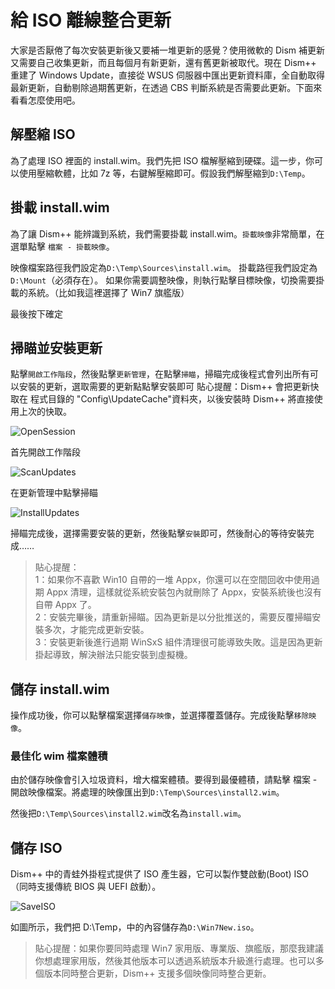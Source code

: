 ﻿# 給 ISO 離線整合更新
大家是否厭倦了每次安裝更新後又要補一堆更新的感覺？使用微軟的 Dism 補更新又需要自己收集更新，而且每個月有新更新，還有舊更新被取代。現在 Dism++ 重建了 Windows Update，直接從 WSUS 伺服器中匯出更新資料庫，全自動取得最新更新，自動剔除過期舊更新，在透過 CBS 判斷系統是否需要此更新。下面來看看怎麼使用吧。

## 解壓縮 ISO
為了處理 ISO 裡面的 install.wim。我們先把 ISO 檔解壓縮到硬碟。這一步，你可以使用壓縮軟體，比如 7z 等，右鍵解壓縮即可。假設我們解壓縮到`D:\Temp`。

## 掛載 install.wim
為了讓 Dism++ 能辨識到系統，我們需要掛載 install.wim。`掛載映像`非常簡單，在選單點擊 `檔案 - 掛載映像`。

映像檔案路徑我們設定為`D:\Temp\Sources\install.wim`。
掛載路徑我們設定為`D:\Mount`（必須存在）。
如果你需要調整映像，則執行點擊目標映像，切換需要掛載的系統。（比如我這裡選擇了 Win7 旗艦版）

最後按下確定

## 掃瞄並安裝更新
點擊`開啟工作階段`，然後點擊`更新管理`，在點擊`掃瞄`，掃瞄完成後程式會列出所有可以安裝的更新，選取需要的更新點點擊安裝即可
貼心提醒：Dism++ 會把更新快取在 程式目錄的 "Config\\UpdateCache"資料夾，以後安裝時 Dism++ 將直接使用上次的快取。

![OpenSession](./images/OpenSession.png)

首先開啟工作階段

![ScanUpdates](./images/ScanUpdates.png)

在更新管理中點擊掃瞄

![InstallUpdates](./images/InstallUpdates.png)

掃瞄完成後，選擇需要安裝的更新，然後點擊`安裝`即可，然後耐心的等待安裝完成……

> 貼心提醒：<br>1：如果你不喜歡 Win10 自帶的一堆 Appx，你還可以在空間回收中使用過期 Appx 清理，這樣就從系統安裝包內就刪除了 Appx，安裝系統後也沒有自帶 Appx 了。<br>
2：安裝完畢後，請重新掃瞄。因為更新是以分批推送的，需要反覆掃瞄安裝多次，才能完成更新安裝。<br>
3：安裝更新後進行過期 WinSxS 組件清理很可能導致失敗。這是因為更新掛起導致，解決辦法只能安裝到虛擬機。

## 儲存 install.wim
操作成功後，你可以點擊檔案選擇`儲存映像`，並選擇覆蓋儲存。完成後點擊`移除映像`。

### 最佳化 wim 檔案體積
由於儲存映像會引入垃圾資料，增大檔案體積。要得到最優體積，請點擊 檔案 - 開啟映像檔案。將處理的映像匯出到`D:\Temp\Sources\install2.wim`。

然後把`D:\Temp\Sources\install2.wim`改名為`install.wim`。

## 儲存 ISO
Dism++ 中的青蛙外掛程式提供了 ISO 產生器，它可以製作雙啟動(Boot) ISO（同時支援傳統 BIOS 與 UEFI 啟動）。

![SaveISO](./images/SaveISO.png)

如圖所示，我們把 D:\Temp，中的內容儲存為`D:\Win7New.iso`。

> 貼心提醒：如果你要同時處理 Win7 家用版、專業版、旗艦版，那麼我建議你想處理家用版，然後其他版本可以透過系統版本升級進行處理。也可以多個版本同時整合更新，Dism++ 支援多個映像同時整合更新。
